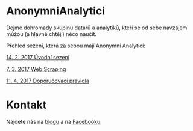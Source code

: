 # AnonymniAnalytici

Dejme dohromady skupinu datařů a analytiků, kteří se od sebe navzájem můžou (a hlavně chtějí) něco naučit.

Přehled sezení, která za sebou mají Anonymní Analytici:

[14. 2. 2017 Úvodní sezení](http://www.anonymni-analytici.cz/2017/02/20/14-2-2017-uvodni-sezeni/)

[7. 3. 2017 Web Scraping](http://www.anonymni-analytici.cz/2017/03/20/7-3-2017-web-scraping/)

[11. 4. 2017 Doporučovací pravidla](http://www.anonymni-analytici.cz/2017/05/03/11-4-2017-doporucovaci-pravidla/)


# Kontakt

Najdete nás na [blogu](http://www.anonymni-analytici.cz/) a na [Facebooku](https://www.facebook.com/groups/AnonymniAnalytici/).